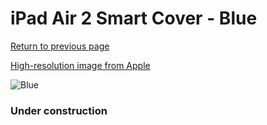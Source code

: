 # iPad Air 2 Smart Cover - Blue

[Return to previous page](/ipad_air)

[High-resolution image from Apple](https://store.storeimages.cdn-apple.com/8756/as-images.apple.com/is/MGTQ2?wid=4500&hei=4500&fmt=png)

<div style="width: 384px"><img src="/everysource/MGTQ2.png" alt="Blue"></div>

### Under construction
